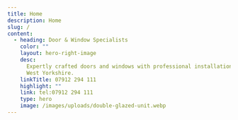 ```yaml
---
title: Home
description: Home
slug: /
content:
  - heading: Door & Window Specialists
    color: ""
    layout: hero-right-image
    desc:
      Expertly crafted doors and windows with professional installation across
      West Yorkshire.
    linkTitle: 07912 294 111
    highlight: ""
    link: tel:07912 294 111
    type: hero
    image: /images/uploads/double-glazed-unit.webp
---
```

